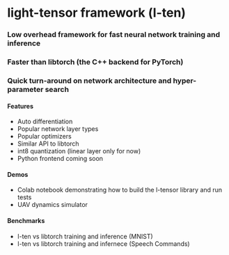 # light-tensor framework (l-ten)

### Low overhead framework for fast neural network training and inference
### Faster than libtorch (the C++ backend for PyTorch)
### Quick turn-around on network architecture and hyper-parameter search

#### Features
- Auto differentiation
- Popular network layer types
- Popular optimizers
- Similar API to libtorch
- int8 quantization (linear layer only for now)
- Python frontend coming soon

#### Demos
- Colab notebook demonstrating how to build the l-tensor library and run tests
- UAV dynamics simulator

#### Benchmarks
- l-ten vs libtorch training and inference (MNIST)
- l-ten vs libtorch training and infernece (Speech Commands)
